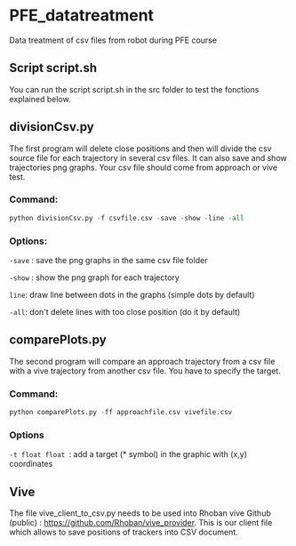 # PFE_datatreatment
Data treatment of csv files from robot during PFE course

## Script script.sh
You can run the script script.sh in the src folder to test the fonctions explained below.

## divisionCsv.py
The first program will delete close positions and then will divide the csv source file for each trajectory in several csv files. It can also save and show trajectories png graphs. Your csv file should come from approach or vive test.

### Command:
``` python
python divisionCsv.py -f csvfile.csv -save -show -line -all
```

### Options:
```-save``` : save the png graphs in the same csv file folder

``` -show ``` : show the png graph for each trajectory

``` line ```: draw line between dots in the graphs (simple dots by default)

``` -all ```: don't delete lines with too close position (do it by default)

## comparePlots.py

The second program will compare an approach trajectory from a csv file with a vive trajectory from another csv file. You have to specify the target.

### Command:
```python
python comparePlots.py -ff approachfile.csv vivefile.csv
```
### Options
```-t float float ```: add a target (* symbol) in the graphic with (x,y) coordinates

## Vive

The file vive_client_to_csv.py needs to be used into Rhoban vive Github (public) : https://github.com/Rhoban/vive_provider.
This is our client file which allows to save positions of trackers into CSV document.

